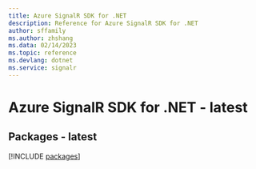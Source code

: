 ```yaml
---
title: Azure SignalR SDK for .NET
description: Reference for Azure SignalR SDK for .NET
author: sffamily
ms.author: zhshang
ms.data: 02/14/2023
ms.topic: reference
ms.devlang: dotnet
ms.service: signalr
---
```

# Azure SignalR SDK for .NET - latest
## Packages - latest
[!INCLUDE [packages](signalr-index.md)]